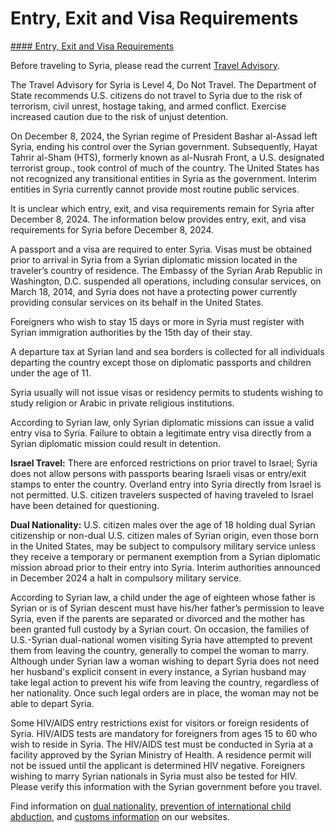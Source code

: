 # Entry, Exit and Visa Requirements

[#### Entry, Exit and Visa Requirements](javascript:void(0); "Entry, Exit and Visa Requirements")

Before traveling to Syria, please read the current [Travel Advisory](https://travel.state.gov/content/travel/en/traveladvisories/traveladvisories/syria-travel-advisory.html).

The Travel Advisory for Syria is Level 4, Do Not Travel. The Department of State recommends U.S. citizens do not travel to Syria due to the risk of terrorism, civil unrest, hostage taking, and armed conflict. Exercise increased caution due to the risk of unjust detention.

On December 8, 2024, the Syrian regime of President Bashar al-Assad left Syria, ending his control over the Syrian government. Subsequently, Hayat Tahrir al-Sham (HTS), formerly known as al-Nusrah Front, a U.S. designated terrorist group., took control of much of the country. The United States has not recognized any transitional entities in Syria as the government. Interim entities in Syria currently cannot provide most routine public services.

It is unclear which entry, exit, and visa requirements remain for Syria after December 8, 2024. The information below provides entry, exit, and visa requirements for Syria before December 8, 2024.

A passport and a visa are required to enter Syria. Visas must be obtained prior to arrival in Syria from a Syrian diplomatic mission located in the traveler’s country of residence. The Embassy of the Syrian Arab Republic in Washington, D.C. suspended all operations, including consular services, on March 18, 2014, and Syria does not have a protecting power currently providing consular services on its behalf in the United States.

Foreigners who wish to stay 15 days or more in Syria must register with Syrian immigration authorities by the 15th day of their stay.

A departure tax at Syrian land and sea borders is collected for all individuals departing the country except those on diplomatic passports and children under the age of 11.

Syria usually will not issue visas or residency permits to students wishing to study religion or Arabic in private religious institutions.

According to Syrian law, only Syrian diplomatic missions can issue a valid entry visa to Syria. Failure to obtain a legitimate entry visa directly from a Syrian diplomatic mission could result in detention.

**Israel Travel:** There are enforced restrictions on prior travel to Israel; Syria does not allow persons with passports bearing Israeli visas or entry/exit stamps to enter the country. Overland entry into Syria directly from Israel is not permitted. U.S. citizen travelers suspected of having traveled to Israel have been detained for questioning.

**Dual Nationality:** U.S. citizen males over the age of 18 holding dual Syrian citizenship or non-dual U.S. citizen males of Syrian origin, even those born in the United States, may be subject to compulsory military service unless they receive a temporary or permanent exemption from a Syrian diplomatic mission abroad prior to their entry into Syria. Interim authorities announced in December 2024 a halt in compulsory military service.

According to Syrian law, a child under the age of eighteen whose father is Syrian or is of Syrian descent must have his/her father’s permission to leave Syria, even if the parents are separated or divorced and the mother has been granted full custody by a Syrian court. On occasion, the families of U.S.-Syrian dual-national women visiting Syria have attempted to prevent them from leaving the country, generally to compel the woman to marry. Although under Syrian law a woman wishing to depart Syria does not need her husband's explicit consent in every instance, a Syrian husband may take legal action to prevent his wife from leaving the country, regardless of her nationality. Once such legal orders are in place, the woman may not be able to depart Syria.

Some HIV/AIDS entry restrictions exist for visitors or foreign residents of Syria. HIV/AIDS tests are mandatory for foreigners from ages 15 to 60 who wish to reside in Syria. The HIV/AIDS test must be conducted in Syria at a facility approved by the Syrian Ministry of Health. A residence permit will not be issued until the applicant is determined HIV negative. Foreigners wishing to marry Syrian nationals in Syria must also be tested for HIV. Please verify this information with the Syrian government before you travel.

Find information on [dual nationality](https://travel.state.gov/content/travel/en/legal/travel-legal-considerations/Advice-about-Possible-Loss-of-US-Nationality-Dual-Nationality/Dual-Nationality.html), [prevention of international child abduction](https://travel.state.gov/content/travel/en/International-Parental-Child-Abduction/prevention.html), and [customs information](https://travel.state.gov/content/travel/en/International-Parental-Child-Abduction/prevention.html) on our websites.